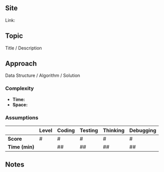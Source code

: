 ## Site
Link:

## Topic

Title / Description

## Approach

Data Structure / Algorithm / Solution

### Complexity
- **Time:** 
- **Space:** 

### Assumptions

|           | Level | Coding | Testing | Thinking | Debugging  |
|-----------|-------|--------|---------|----------|------------|
| **Score** | #     | #      | #       | #        | #          |
| **Time (min)** | | ## | ## | ## | ## |

## Notes

